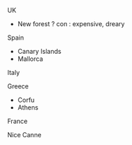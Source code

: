 UK

- New forest ? 
	con : expensive, dreary
	
Spain

- Canary Islands
- Mallorca


Italy

Greece 
- Corfu
- Athens

France

Nice
Canne
